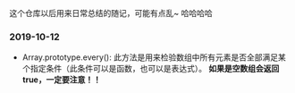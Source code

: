 这个仓库以后用来日常总结的随记，可能有点乱~ 哈哈哈哈

### 2019-10-12
- Array.prototype.every(): 此方法是用来检验数组中所有元素是否全部满足某个指定条件（此条件可以是函数，也可以是表达式）。
  **如果是空数组会返回true，一定要注意！！**

